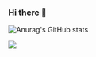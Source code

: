 ### Hi there 👋

![Anurag's GitHub stats](https://github-readme-stats.vercel.app/api?username=nl70&show_icons=true&theme=dark&show_owner=true)

<img src="https://github-readme-stats.vercel.app/api/top-langs/?username=NL70" />
